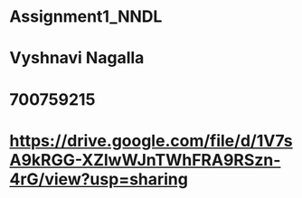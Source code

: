 # Assignment1_NNDL

# Vyshnavi Nagalla

# 700759215

# https://drive.google.com/file/d/1V7sA9kRGG-XZlwWJnTWhFRA9RSzn-4rG/view?usp=sharing
